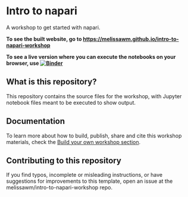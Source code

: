 # Intro to napari

A workshop to get started with napari.

**To see the built website, go to https://melissawm.github.io/intro-to-napari-workshop**

**To see a live version where you can execute the notebooks on your browser, use [![Binder](https://mybinder.org/badge_logo.svg)](https://mybinder.org/v2/gh/melissawm/intro-to-napari-workshop/binder)**

## What is this repository?

This repository contains the source files for the workshop, with Jupyter notebook files meant to be executed to show output.

## Documentation

To learn more about how to build, publish, share and cite this workshop materials, check the [Build your own workshop section](https://melissawm.github.io/intro-to-napari-workshop/docs/build_your_workshop.html).

## Contributing to this repository

If you find typos, incomplete or misleading instructions, or have suggestions for improvements to this template, open an issue at the melissawm/intro-to-napari-workshop repo.
